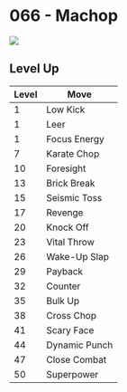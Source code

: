 # 066 - Machop
![][066]

## Level Up

Level | Move
---   | ---
  1   | Low Kick
  1   | Leer
  1   | Focus Energy
  7   | Karate Chop
 10   | Foresight
 13   | Brick Break
 15   | Seismic Toss
 17   | Revenge
 20   | Knock Off
 23   | Vital Throw
 26   | Wake-Up Slap
 29   | Payback
 32   | Counter
 35   | Bulk Up
 38   | Cross Chop
 41   | Scary Face
 44   | Dynamic Punch
 47   | Close Combat
 50   | Superpower



[066]: /img/pokemon/066.png
